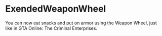 # ExendedWeaponWheel
You can now eat snacks and put on armor using the Weapon Wheel, just like in GTA Online: The Criminal Enterprises.
